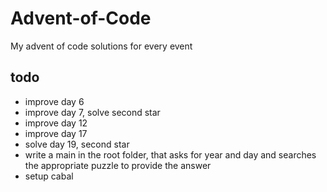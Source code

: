 # Advent-of-Code
My advent of code solutions for every event

## todo
- improve day 6
- improve day 7, solve second star
- improve day 12
- improve day 17
- solve day 19, second star
- write a main in the root folder, that asks for year and day and searches the appropriate puzzle to provide the answer
- setup cabal